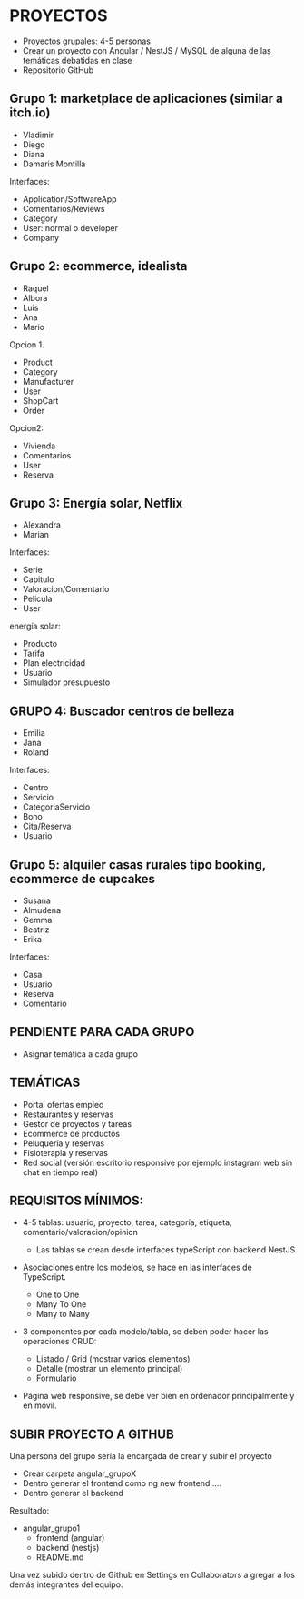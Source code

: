 

# PROYECTOS

* Proyectos grupales: 4-5 personas
* Crear un proyecto con Angular / NestJS / MySQL de alguna de las temáticas debatidas en clase
* Repositorio GitHub


## Grupo 1: marketplace de aplicaciones (similar a itch.io)

* Vladimir
* Diego
* Diana
* Damaris Montilla

Interfaces:

* Application/SoftwareApp
* Comentarios/Reviews
* Category
* User: normal o developer
* Company


## Grupo 2: ecommerce, idealista

* Raquel
* Albora
* Luis
* Ana
* Mario

Opcion 1.

* Product
* Category
* Manufacturer
* User
* ShopCart
* Order

Opcion2: 

* Vivienda
* Comentarios
* User
* Reserva


## Grupo 3: Energía solar, Netflix

* Alexandra
* Marian

Interfaces:

* Serie
* Capitulo
* Valoracion/Comentario
* Pelicula
* User

energía solar:

* Producto
* Tarifa
* Plan electricidad
* Usuario
* Simulador presupuesto

## GRUPO 4: Buscador centros de belleza

* Emilia
* Jana
* Roland

Interfaces:

* Centro
* Servicio
* CategoriaServicio
* Bono
* Cita/Reserva
* Usuario

## Grupo 5: alquiler casas rurales tipo booking, ecommerce de cupcakes

* Susana
* Almudena
* Gemma
* Beatriz
* Erika

Interfaces:

* Casa
* Usuario
* Reserva
* Comentario


## PENDIENTE PARA CADA GRUPO

* Asignar temática a cada grupo


## TEMÁTICAS

* Portal ofertas empleo
* Restaurantes y reservas
* Gestor de proyectos y tareas
* Ecommerce de productos
* Peluquería y reservas
* Fisioterapia y reservas
* Red social (versión escritorio responsive por ejemplo instagram web sin chat en tiempo real)

## REQUISITOS MÍNIMOS:

* 4-5 tablas: usuario, proyecto, tarea, categoría, etiqueta, comentario/valoracion/opinion
    * Las tablas se crean desde interfaces typeScript con backend NestJS

* Asociaciones entre los modelos, se hace en las interfaces de TypeScript.
    * One to One
    * Many To One
    * Many to Many

* 3 componentes por cada modelo/tabla, se deben poder hacer las operaciones CRUD:
    * Listado / Grid (mostrar varios elementos)
    * Detalle (mostrar un elemento principal)
    * Formulario

* Página web responsive, se debe ver bien en ordenador principalmente y en móvil.


## SUBIR PROYECTO A GITHUB

Una persona del grupo sería la encargada de crear y subir el proyecto

* Crear carpeta angular_grupoX
* Dentro generar el frontend como ng new frontend ....
* Dentro generar el backend

Resultado:


* angular_grupo1
    * frontend (angular)
    * backend (nestjs)
    * README.md

Una vez subido dentro de Github en Settings en Collaborators a gregar a los demás integrantes del equipo.

